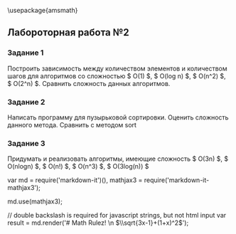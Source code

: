 \usepackage{amsmath}

## Лабороторная работа №2

### Задание 1

Построить зависимость между количеством элементов и количеством шагов для алгоритмов со сложностью $ О(1) $, $ O(log n) $, $ O(n^2) $, $ O(2^n) $. Сравнить сложность данных алгоритмов.

### Задание 2

Написать программу для пузырьковой сортировки. Оценить сложность данного метода. Сравнить с методом sort

### Задание 3

Придумать и реализовать алгоритмы, имеющие сложность $ O(3n) $, $ O(nlogn) $, $ O(n!) $, $ O(n^3) $, $ O(3log(n)) $

var md = require('markdown-it')(),
    mathjax3 = require('markdown-it-mathjax3');

md.use(mathjax3);

// double backslash is required for javascript strings, but not html input
var result = md.render('# Math Rulez! \n  $\\sqrt{3x-1}+(1+x)^2$');